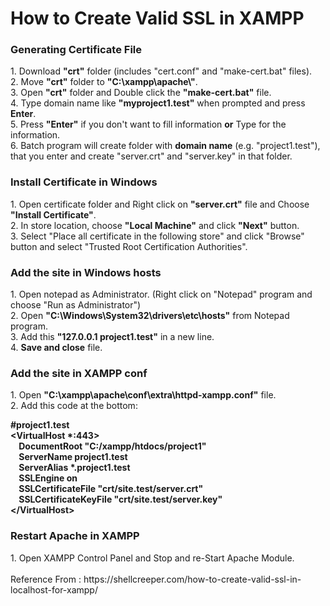 # How to Create Valid SSL in XAMPP

<h3>Generating Certificate File</h3>
1. Download <strong>"crt"</strong> folder (includes "cert.conf" and "make-cert.bat" files). <br>
2. Move <strong>"crt"</strong> folder to <strong>"C:\xampp\apache\"</strong>. <br>
3. Open <strong>"crt"</strong> folder and Double click the <strong>"make-cert.bat"</strong> file. <br>
4. Type domain name like <strong>"myproject1.test"</strong> when prompted and press <strong>Enter</strong>. <br>
5. Press <strong>"Enter"</strong> if you don't want to fill information <strong>or</strong> Type for the information.<br>
6. Batch program will create folder with <strong>domain name</strong> (e.g. "project1.test"), that you enter and create "server.crt" and "server.key" in that folder.

<h3>Install Certificate in Windows</h3>
1. Open certificate folder and Right click on <strong>"server.crt"</strong> file and Choose <strong>"Install Certificate"</strong>.<br>
2. In store location, choose <strong>"Local Machine"</strong> and click <strong>"Next"</strong> button.<br>
3. Select "Place all certificate in the following store" and click "Browse" button and select "Trusted Root Certification Authorities".

<h3>Add the site in Windows hosts</h3>
1. Open notepad as Administrator. (Right click on "Notepad" program and choose "Run as Administrator")<br>
2. Open <strong>"C:\Windows\System32\drivers\etc\hosts"</strong> from Notepad program.<br>
3. Add this <strong>"127.0.0.1 project1.test"</strong> in a new line.<br>
4. <strong>Save and close</strong> file.

<h3>Add the site in XAMPP conf</h3>
1. Open <strong>"C:\xampp\apache\conf\extra\httpd-xampp.conf"</strong> file.<br>
2. Add this code at the bottom:<br>
<p><strong>
#project1.test <br>
&ltVirtualHost *:443&gt <br>
&nbsp;&nbsp;&nbsp;&nbsp;DocumentRoot "C:/xampp/htdocs/project1" <br>
&nbsp;&nbsp;&nbsp;&nbsp;ServerName project1.test <br>
&nbsp;&nbsp;&nbsp;&nbsp;ServerAlias *.project1.test <br>
&nbsp;&nbsp;&nbsp;&nbsp;SSLEngine on <br>
&nbsp;&nbsp;&nbsp;&nbsp;SSLCertificateFile "crt/site.test/server.crt" <br>
&nbsp;&nbsp;&nbsp;&nbsp;SSLCertificateKeyFile "crt/site.test/server.key" <br>
&lt/VirtualHost&gt</strong>
</p>

<h3>Restart Apache in XAMPP</h3>
1. Open XAMPP Control Panel and Stop and re-Start Apache Module.
<br><br>
Reference From : https://shellcreeper.com/how-to-create-valid-ssl-in-localhost-for-xampp/

